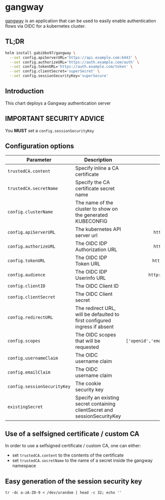 # gangway

[gangway](https://github.com/heptiolabs/gangway) is an application that can be used to easily enable authentication flows via OIDC for a kubernetes cluster.

## TL;DR

```bash
helm install gabibbo97/gangway \
  --set config.apiServerURL='https://api.example.com:6443' \
  --set config.authorizeURL='https://auth.example.com/auth' \
  --set config.tokenURL='https://auth.example.com/token' \
  --set config.clientSecret='superSecret' \
  --set config.sessionSecurityKey='superSecure'
```

## Introduction

This chart deploys a Gangway authentication server

## IMPORTANT SECURITY ADVICE

You __MUST__ set a `config.sessionSecurityKey`

## Configuration options

| Parameter                   | Description                                                               |                     Default                     |
| --------------------------- | ------------------------------------------------------------------------- | :---------------------------------------------: |
| `trustedCA.content`         | Specify inline a CA certificate                                           |                       ``                        |
| `trustedCA.secretName`      | Specify the CA certificate secret name                                    |                       ``                        |
| `config.clusterName`        | The name of the cluster to show on the generated KUBECONFIG               |                      `k8s`                      |
| `config.apiServerURL`       | The kubernetes API server url                                             |            `http://example.com:6443`            |
| `config.authorizeURL`       | The OIDC IDP Authorization URL                                            |            `http://example.com/auth`            |
| `config.tokenURL`           | The OIDC IDP Token URL                                                    |           `http://example.com/token`            |
| `config.audience`           | The OIDC IDP Userinfo URL                                                 |          `http://example.com/userinfo`          |
| `config.clientID`           | The OIDC Client ID                                                        |                    `gangway`                    |
| `config.clientSecret`       | The OIDC Client secret                                                    |                    `gangway`                    |
| `config.redirectURL`        | The redirect URL, will be defaulted to first configured ingress if absent |                       ``                        |
| `config.scopes`             | The OIDC scopes that will be requested                                    | `['openid','email','profile','offline_access']` |
| `config.usernameClaim`      | The OIDC username claim                                                   |                     `name`                      |
| `config.emailClaim`         | The OIDC username claim                                                   |                     `email`                     |
| `config.sessionSecurityKey` | The cookie security key                                                   |                 `verySecureKey`                 |
| `existingSecret`            | Specify an existing secret containing clientSecret and sessionSecurityKey |                       ``                        |

## Use of a selfsigned certificate / custom CA

In order to use a selfsigned certificate / custom CA, one can either:

- set `trustedCA.content` to the contents of the certificate
- set `trustedCA.secretName` to the name of a secret inside the gangway namespace

## Easy generation of the session security key

`tr -dc a-zA-Z0-9 < /dev/urandom | head -c 32; echo ''`
